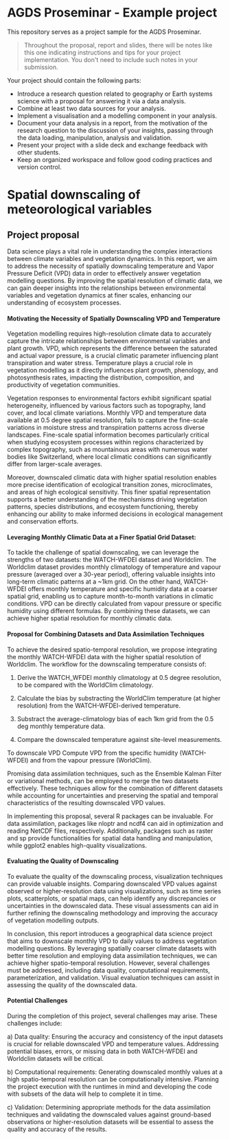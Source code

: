 # AGDS Proseminar - Example project
This repository serves as a project sample for the AGDS Proseminar. 

> Throughout the proposal, report and slides, there will be notes like this one indicating instructions and tips for your project implementation. You don't need to include such notes in your submission.

Your project should contain the following parts:
- Introduce a research question related to geography or Earth systems science with a proposal for answering it via a data analysis.
- Combine at least two data sources for your analysis.
- Implement a visualisation and a modelling component in your analysis.
- Document your data analysis in a report, from the motivation of the research question to the discussion of your insights, passing through the data loading, manipulation, analysis and validation.
- Present your project with a slide deck and exchange feedback with other students.
- Keep an organized workspace and follow good coding practices and version control.



# Spatial downscaling of meteorological variables

## Project proposal

Data science plays a vital role in understanding the complex interactions between climate variables and vegetation dynamics. In this report, we aim to address the necessity of spatially downscaling temperature and Vapor Pressure Deficit (VPD) data in order to effectively answer vegetation modelling questions. By improving the spatial resolution of climatic data, we can gain deeper insights into the relationships between environmental variables and vegetation dynamics at finer scales, enhancing our understanding of ecosystem processes.

#### Motivating the Necessity of Spatially Downscaling VPD and Temperature

Vegetation modelling requires high-resolution climate data to accurately capture the intricate relationships between environmental variables and plant growth. VPD, which represents the difference between the saturated and actual vapor pressure, is a crucial climatic parameter influencing plant transpiration and water stress. Temperature plays a crucial role in vegetation modelling as it directly influences plant growth, phenology, and photosynthesis rates, impacting the distribution, composition, and productivity of vegetation communities.

Vegetation responses to environmental factors exhibit significant spatial heterogeneity, influenced by various factors such as topography, land cover, and local climate variations. Monthly VPD and temperature data available at 0.5 degree spatial resolution, fails to capture the fine-scale variations in moisture stress and transpiration patterns across diverse landscapes. Fine-scale spatial information becomes particularly critical when studying ecosystem processes within regions characterized by complex topography, such as mountainous areas with numerous water bodies like Switzerland, where local climatic conditions can significantly differ from larger-scale averages.

Moreover, downscaled climatic data with higher spatial resolution enables more precise identification of ecological transition zones, microclimates, and areas of high ecological sensitivity. This finer spatial representation supports a better understanding of the mechanisms driving vegetation patterns, species distributions, and ecosystem functioning, thereby enhancing our ability to make informed decisions in ecological management and conservation efforts.

#### Leveraging Monthly Climatic Data at a Finer Spatial Grid Dataset:

To tackle the challenge of spatial downscaling, we can leverage the strengths of two datasets: the WATCH-WFDEI dataset and Worldclim. The Worldclim dataset provides monthly climatology of temperature and vapour pressure (averaged over a 30-year period), offering valuable insights into long-term climatic patterns at a ~1km grid. On the other hand, WATCH-WFDEI offers monthly temperature and specific humidity data at a coarser spatial grid, enabling us to capture month-to-month variations in climatic conditions. VPD can be directly calculated from vapour pressure or specific humidity using different formulas. By combining these datasets, we can achieve higher spatial resolution for monthly climatic data.

#### Proposal for Combining Datasets and Data Assimilation Techniques

To achieve the desired spatio-temporal resolution, we propose integrating the monthly WATCH-WFDEI data with the higher spatial resolution of Worldclim. The workflow for the downscaling temperature consists of:

1. Derive the WATCH_WFDEI monthly climatology at 0.5 degree resolution, to be compared with the WorldClim climatology.

2. Calculate the bias by substracting the WorldClim temperature (at higher resolution) from the WATCH-WFDEI-derived temperature. 

3. Substract the average-climatology bias of each 1km grid from the 0.5 deg monthly temperature data.

4. Compare the downscaled temperature against site-level measurements.

To downscale VPD Compute VPD from the specific humidity (WATCH-WFDEI) and from the vapour pressure (WorldClim).

Promising data assimilation techniques, such as the Ensemble Kalman Filter or variational methods, can be employed to merge the two datasets effectively. These techniques allow for the combination of different datasets while accounting for uncertainties and preserving the spatial and temporal characteristics of the resulting downscaled VPD values.

In implementing this proposal, several R packages can be invaluable. For data assimilation, packages like nloptr and ncdf4 can aid in optimization and reading NetCDF files, respectively. Additionally, packages such as raster and sp provide functionalities for spatial data handling and manipulation, while ggplot2 enables high-quality visualizations.

#### Evaluating the Quality of Downscaling

To evaluate the quality of the downscaling process, visualization techniques can provide valuable insights. Comparing downscaled VPD values against observed or higher-resolution data using visualizations, such as time series plots, scatterplots, or spatial maps, can help identify any discrepancies or uncertainties in the downscaled data. These visual assessments can aid in further refining the downscaling methodology and improving the accuracy of vegetation modelling outputs.

In conclusion, this report introduces a geographical data science project that aims to downscale monthly VPD to daily values to address vegetation modelling questions. By leveraging spatially coarser climate datasets with better time resolution and employing data assimilation techniques, we can achieve higher spatio-temporal resolution. However, several challenges must be addressed, including data quality, computational requirements, parameterization, and validation. Visual evaluation techniques can assist in assessing the quality of the downscaled data.

#### Potential Challenges

During the completion of this project, several challenges may arise. These challenges include:

a) Data quality: Ensuring the accuracy and consistency of the input datasets is crucial for reliable downscaled VPD and temperature values. Addressing potential biases, errors, or missing data in both WATCH-WFDEI and Worldclim datasets will be critical.

b) Computational requirements: Generating downscaled monthly values at a high spatio-temporal resolution can be computationally intensive. Planning the project execution with the runtimes in mind and developing the code with subsets of the data will help to complete it in time.

c) Validation: Determining appropriate methods for the data assimilation techniques and validating the downscaled values against ground-based observations or higher-resolution datasets will be essential to assess the quality and accuracy of the results.

